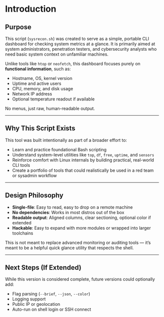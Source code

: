 # Introduction

## Purpose

This script (`sysrecon.sh`) was created to serve as a simple, portable CLI dashboard for checking system metrics at a glance. It is primarily aimed at system administrators, penetration testers, and cybersecurity analysts who need basic system context on unfamiliar machines.

Unlike tools like `htop` or `neofetch`, this dashboard focuses purely on **functional information**, such as:

- Hostname, OS, kernel version
- Uptime and active users
- CPU, memory, and disk usage
- Network IP address
- Optional temperature readout if available

No menus, just raw, human-readable output.

---

## Why This Script Exists

This tool was built intentionally as part of a broader effort to:

- Learn and practice foundational Bash scripting
- Understand system-level utilities like `top`, `df`, `free`, `uptime`, and `sensors`
- Reinforce comfort with Linux internals by building practical, real-world CLI tools
- Create a portfolio of tools that could realistically be used in a red team or sysadmin workflow

---

## Design Philosophy

- **Single-file**: Easy to read, easy to drop on a remote machine
- **No dependencies**: Works in most distros out of the box
- **Readable output**: Aligned columns, clear sectioning, optional color if extended
- **Hackable**: Easy to expand with more modules or wrapped into larger toolchains

This is not meant to replace advanced monitoring or auditing tools — it’s meant to be a helpful quick glance utility that respects the shell.

---

## Next Steps (If Extended)

While this version is considered complete, future versions could optionally add:

- Flag parsing (`--brief`, `--json`, `--color`)
- Logging support
- Public IP or geolocation
- Auto-run on shell login or SSH connect
